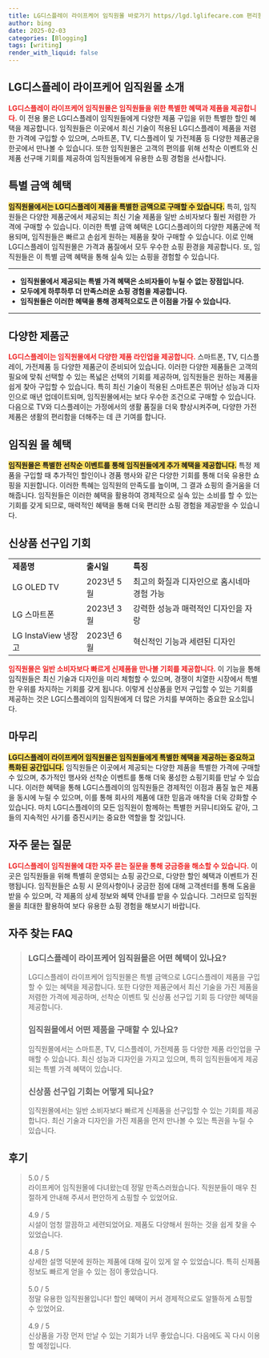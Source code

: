 ```yaml
---
title: LG디스플레이 라이프케어 임직원몰 바로가기 https//lgd.lglifecare.com 편리함
author: bing
date: 2025-02-03
categories: [Blogging]
tags: [writing]
render_with_liquid: false
---
```



<h2 id='LG디스플레이 라이프케어 임직원몰 소개'>LG디스플레이 라이프케어 임직원몰 소개</h2>

<p><b><span style="color: #ee2323;">LG디스플레이 라이프케어 임직원몰은 임직원들을 위한 특별한 혜택과 제품을 제공합니다.</span></b> 이 전용 몰은 LG디스플레이 임직원들에게 다양한 제품 구입을 위한 특별한 할인 혜택을 제공합니다. 임직원들은 이곳에서 최신 기술이 적용된 LG디스플레이 제품을 저렴한 가격에 구입할 수 있으며, 스마트폰, TV, 디스플레이 및 가전제품 등 다양한 제품군을 한곳에서 만나볼 수 있습니다. 또한 임직원몰은 고객의 편의를 위해 선착순 이벤트와 신제품 선구매 기회를 제공하여 임직원들에게 유용한 쇼핑 경험을 선사합니다.</p>

<h2 id='특별 금액 혜택'>특별 금액 혜택</h2>

<p><b><span style="background-color: #ffe066;">임직원몰에서는 LG디스플레이 제품을 특별한 금액으로 구매할 수 있습니다.</span></b> 특히, 임직원들은 다양한 제품군에서 제공되는 최신 기술 제품을 일반 소비자보다 훨씬 저렴한 가격에 구매할 수 있습니다. 이러한 특별 금액 혜택은 LG디스플레이의 다양한 제품군에 적용되며, 임직원들은 빠르고 손쉽게 원하는 제품을 찾아 구매할 수 있습니다. 이로 인해 LG디스플레이 임직원몰은 가격과 품질에서 모두 우수한 쇼핑 환경을 제공합니다. 또, 임직원들은 이 특별 금액 혜택을 통해 실속 있는 쇼핑을 경험할 수 있습니다.</p>

<hr />

<ul>
    <li><b>임직원몰에서 제공되는 특별 가격 혜택은 소비자들이 누릴 수 없는 장점입니다.</b></li>
    <li><b>모두에게 하루하루 더 만족스러운 쇼핑 경험을 제공합니다.</b></li>
    <li><b>임직원들은 이러한 혜택을 통해 경제적으로도 큰 이점을 가질 수 있습니다.</b></li>
</ul>

<hr />

<h2 id='다양한 제품군'>다양한 제품군</h2>

<p><b><span style="color: #ee2323;">LG디스플레이는 임직원몰에서 다양한 제품 라인업을 제공합니다.</span></b> 스마트폰, TV, 디스플레이, 가전제품 등 다양한 제품군이 준비되어 있습니다. 이러한 다양한 제품들은 고객의 필요에 맞춰 선택할 수 있는 폭넓은 선택의 기회를 제공하며, 임직원들은 원하는 제품을 쉽게 찾아 구입할 수 있습니다. 특히 최신 기술이 적용된 스마트폰은 뛰어난 성능과 디자인으로 매년 업데이트되며, 임직원몰에서는 보다 우수한 조건으로 구매할 수 있습니다. 다음으로 TV와 디스플레이는 가정에서의 생활 품질을 더욱 향상시켜주며, 다양한 가전제품은 생활의 편리함을 더해주는 데 큰 기여를 합니다.</p>

<h2 id='임직원 몰 혜택'>임직원 몰 혜택</h2>

<p><b><span style="background-color: #ffe066;">임직원몰은 특별한 선착순 이벤트를 통해 임직원들에게 추가 혜택을 제공합니다.</span></b> 특정 제품을 구입할 때 추가적인 할인이나 경품 행사와 같은 다양한 기회를 통해 더욱 유용한 쇼핑을 지원합니다. 이러한 특혜는 임직원의 만족도를 높이며, 그 결과 쇼핑의 즐거움을 더해줍니다. 임직원들은 이러한 혜택을 활용하여 경제적으로 실속 있는 소비를 할 수 있는 기회를 갖게 되므로, 매력적인 혜택을 통해 더욱 편리한 쇼핑 경험을 제공받을 수 있습니다.</p>

<h2 id='신상품 선구입 기회'>신상품 선구입 기회</h2>

<table>
    <tr>
        <td><b>제품명</b></td>
        <td><b>출시일</b></td>
        <td><b>특징</b></td>
    </tr>
    <tr>
        <td>LG OLED TV</td>
        <td>2023년 5월</td>
        <td>최고의 화질과 디자인으로 홈시네마 경험 가능</td>
    </tr>
    <tr>
        <td>LG 스마트폰</td>
        <td>2023년 3월</td>
        <td>강력한 성능과 매력적인 디자인을 자랑</td>
    </tr>
    <tr>
        <td>LG InstaView 냉장고</td>
        <td>2023년 6월</td>
        <td>혁신적인 기능과 세련된 디자인</td>
    </tr>
</table>

<p><b><span style="color: #ee2323;">임직원몰은 일반 소비자보다 빠르게 신제품을 만나볼 기회를 제공합니다.</span></b> 이 기능을 통해 임직원들은 최신 기술과 디자인을 미리 체험할 수 있으며, 경쟁이 치열한 시장에서 특별한 우위를 차지하는 기회를 갖게 됩니다. 이렇게 신상품을 먼저 구입할 수 있는 기회를 제공하는 것은 LG디스플레이의 임직원에게 더 많은 가치를 부여하는 중요한 요소입니다.</p>

<h2 id='마무리'>마무리</h2>

<p><b><span style="background-color: #ffe066;">LG디스플레이 라이프케어 임직원몰은 임직원들에게 특별한 혜택을 제공하는 중요하고 특화된 공간입니다.</span></b> 임직원들은 이곳에서 제공되는 다양한 제품을 특별한 가격에 구매할 수 있으며, 추가적인 행사와 선착순 이벤트를 통해 더욱 풍성한 쇼핑기회를 만날 수 있습니다. 이러한 혜택을 통해 LG디스플레이의 임직원들은 경제적인 이점과 품질 높은 제품을 동시에 누릴 수 있으며, 이를 통해 회사의 제품에 대한 믿음과 애착을 더욱 강화할 수 있습니다. 마치 LG디스플레이의 모든 임직원이 함께하는 특별한 커뮤니티와도 같아, 그들의 지속적인 사기를 증진시키는 중요한 역할을 할 것입니다.</p>

<h2 id='FAQ'>자주 묻는 질문</h2>

<p><b><span style="color: #ee2323;">LG디스플레이 임직원몰에 대한 자주 묻는 질문을 통해 궁금증을 해소할 수 있습니다.</span></b> 이곳은 임직원들을 위해 특별히 운영되는 쇼핑 공간으로, 다양한 할인 혜택과 이벤트가 진행됩니다. 임직원들은 쇼핑 시 문의사항이나 궁금한 점에 대해 고객센터를 통해 도움을 받을 수 있으며, 각 제품의 상세 정보와 혜택 안내를 받을 수 있습니다. 그러므로 임직원몰을 최대한 활용하여 보다 유용한 쇼핑 경험을 해보시기 바랍니다.</p>


<h2 id='자주_찾는_FAQ'>자주 찾는 FAQ</h2>
<div itemscope="" itemtype="https://schema.org/FAQPage"> 
<blockquote> 
<div itemscope="" itemprop="mainEntity" itemtype="https://schema.org/Question"> 
<h3 itemprop="name">LG디스플레이 라이프케어 임직원몰은 어떤 혜택이 있나요?</h3> 
<div itemscope="" itemprop="acceptedAnswer" itemtype="https://schema.org/Answer"> 
<span itemprop="text"> 
<p>LG디스플레이 라이프케어 임직원몰은 특별 금액으로 LG디스플레이 제품을 구입할 수 있는 혜택을 제공합니다. 또한 다양한 제품군에서 최신 기술을 가진 제품을 저렴한 가격에 제공하며, 선착순 이벤트 및 신상품 선구입 기회 등 다양한 혜택을 제공합니다.</p> 
</span> 
</div> 
</div> 
<div itemscope="" itemprop="mainEntity" itemtype="https://schema.org/Question"> 
<h3 itemprop="name">임직원몰에서 어떤 제품을 구매할 수 있나요?</h3> 
<div itemscope="" itemprop="acceptedAnswer" itemtype="https://schema.org/Answer"> 
<span itemprop="text"> 
<p>임직원몰에서는 스마트폰, TV, 디스플레이, 가전제품 등 다양한 제품 라인업을 구매할 수 있습니다. 최신 성능과 디자인을 가지고 있으며, 특히 임직원들에게 제공되는 특별 가격 혜택이 있습니다.</p> 
</span> 
</div> 
</div> 
<div itemscope="" itemprop="mainEntity" itemtype="https://schema.org/Question"> 
<h3 itemprop="name">신상품 선구입 기회는 어떻게 되나요?</h3> 
<div itemscope="" itemprop="acceptedAnswer" itemtype="https://schema.org/Answer"> 
<span itemprop="text"> 
<p>임직원몰에서는 일반 소비자보다 빠르게 신제품을 선구입할 수 있는 기회를 제공합니다. 최신 기술과 디자인을 가진 제품을 먼저 만나볼 수 있는 특권을 누릴 수 있습니다.</p> 
</span> 
</div> 
</div> 
</blockquote> 
</div>
<h2 id='후기'>후기</h2>
<div itemscope itemtype="https://schema.org/Product">
  <blockquote>
  <div itemprop="review" itemscope itemtype="https://schema.org/Review">
      <div itemprop="reviewRating" itemscope itemtype="https://schema.org/Rating"> <span itemprop="ratingValue">5.0</span> / <span itemprop="bestRating">5</span> </div>
      <span itemprop="reviewBody">라이프케어 임직원몰에 다녀왔는데 정말 만족스러웠습니다. 직원분들이 매우 친절하게 안내해 주셔서 편안하게 쇼핑할 수 있었어요.</span>
  </div>
  <br>
  <div itemprop="review" itemscope itemtype="https://schema.org/Review">
      <div itemprop="reviewRating" itemscope itemtype="https://schema.org/Rating"> <span itemprop="ratingValue">4.9</span> / <span itemprop="bestRating">5</span> </div>
      <span itemprop="reviewBody">시설이 엄청 깔끔하고 세련되었어요. 제품도 다양해서 원하는 것을 쉽게 찾을 수 있었습니다.</span>
  </div>
  <br>
  <div itemprop="review" itemscope itemtype="https://schema.org/Review">
      <div itemprop="reviewRating" itemscope itemtype="https://schema.org/Rating"> <span itemprop="ratingValue">4.8</span> / <span itemprop="bestRating">5</span> </div>
      <span itemprop="reviewBody">상세한 설명 덕분에 원하는 제품에 대해 깊이 있게 알 수 있었습니다. 특히 신제품 정보도 빠르게 얻을 수 있는 점이 좋았습니다.</span>
  </div>
  <br>
  <div itemprop="review" itemscope itemtype="https://schema.org/Review">
      <div itemprop="reviewRating" itemscope itemtype="https://schema.org/Rating"> <span itemprop="ratingValue">5.0</span> / <span itemprop="bestRating">5</span> </div>
      <span itemprop="reviewBody">정말 유용한 임직원몰입니다! 할인 혜택이 커서 경제적으로도 알뜰하게 쇼핑할 수 있었어요.</span>
  </div>
  <br>
  <div itemprop="review" itemscope itemtype="https://schema.org/Review">
      <div itemprop="reviewRating" itemscope itemtype="https://schema.org/Rating"> <span itemprop="ratingValue">4.9</span> / <span itemprop="bestRating">5</span> </div>
      <span itemprop="reviewBody">신상품을 가장 먼저 만날 수 있는 기회가 너무 좋았습니다. 다음에도 꼭 다시 이용할 예정입니다.</span>
  </div>
  </blockquote>
</div>
